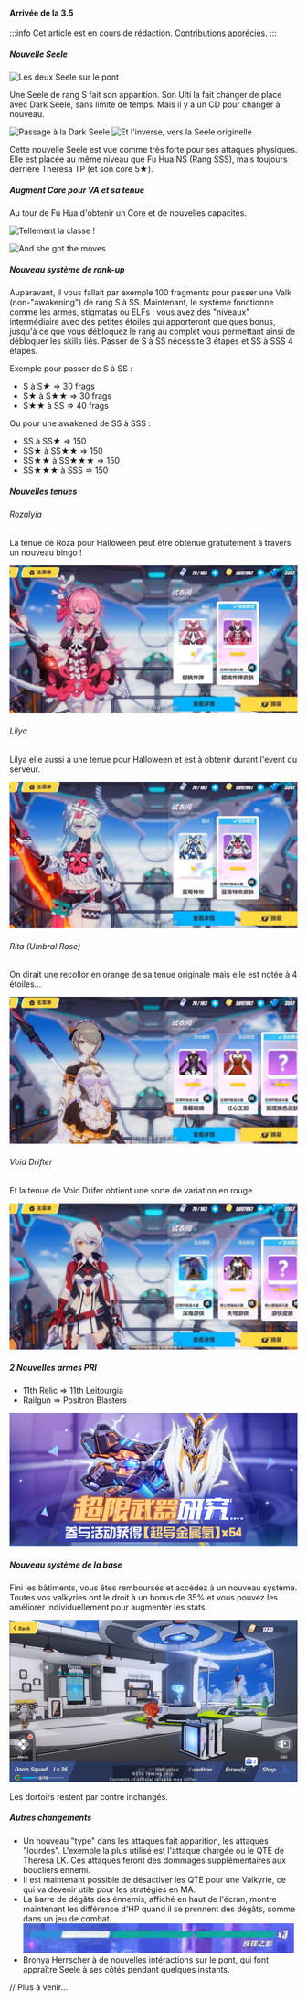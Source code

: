 #### Arrivée de la 3.5

:::info
Cet article est en cours de rédaction. [Contributions appréciés.](https://github.com/mkody/hi3/blob/master/src/assets/md/news-3.5.md)
:::

##### Nouvelle Seele

![Les deux Seele sur le pont](/img/news/3.5_seele_bridge.gif)

Une Seele de rang S fait son apparition. Son Ulti la fait changer de place avec Dark Seele, sans limite de temps. Mais il y a un CD pour changer à nouveau.

![Passage à la Dark Seele](/img/news/3.5_seele_switch_dark.gif)
![Et l'inverse, vers la Seele originelle](/img/news/3.5_seele_switch_light.gif)

Cette nouvelle Seele est vue comme très forte pour ses attaques physiques. Elle est placée au même niveau que Fu Hua NS (Rang SSS), mais toujours derrière Theresa TP (et son core 5★).

##### Augment Core pour VA et sa tenue

Au tour de Fu Hua d'obtenir un Core et de nouvelles capacités.

![Tellement la classe !](/img/news/3.5_va_bridge.gif)

![And she got the moves](/img/news/3.5_va_fight.gif)

##### Nouveau système de rank-up

Auparavant, il vous fallait par exemple 100 fragments pour passer une Valk (non-"awakening") de rang S à SS. Maintenant, le système fonctionne comme les armes, stigmatas ou ELFs : vous avez des "niveaux" intermédiaire avec des petites étoiles qui apporteront quelques bonus, jusqu'à ce que vous débloquez le rang au complet vous permettant ainsi de débloquer les skills liés. Passer de S à SS nécessite 3 étapes et SS à SSS 4 étapes.

Exemple pour passer de S à SS :
- S à S★ => 30 frags
- S★ à S★★ => 30 frags
- S★★ à SS => 40 frags

Ou pour une awakened de SS à SSS :
- SS à SS★ => 150
- SS★ à SS★★ => 150
- SS★★ à SS★★★ => 150
- SS★★★ à SSS => 150

##### Nouvelles tenues

###### Rozalyia

La tenue de Roza pour Halloween peut être obtenue gratuitement à travers un nouveau bingo !

![VR avec sa nouvelle tenue](/img/news/3.5_mc_costume.jpg)

###### Lilya

Lilya elle aussi a une tenue pour Halloween et est à obtenir durant l'event du serveur.

![BB avec sa nouvelle tenue](/img/news/3.5_bb_costume.jpg)

###### Rita (Umbral Rose)

On dirait une recollor en orange de sa tenue originale mais elle est notée à 4 étoiles...

![Rite avec sa nouvelle tenue](/img/news/3.5_ur_costume.jpg)

###### Void Drifter

Et la tenue de Void Drifer obtient une sorte de variation en rouge.

![VR avec sa nouvelle tenue](/img/news/3.5_vd_costume.jpg)

##### 2 Nouvelles armes PRI

- 11th Relic => 11th Leitourgia
- Railgun => Positron Blasters

![Les nouvelles armes, ici une image de l'event de lancement sur CN](/img/news/3.5_pri_weapons.png)

##### Nouveau système de la base

Fini les bâtiments, vous êtes remboursés et accédez à un nouveau système.
Toutes vos valkyries ont le droit à un bonus de 35% et vous pouvez les améliorer individuellement pour augmenter les stats.

![Un aperçu de la nouvelle base~](/img/news/3.5_base.png)

Les dortoirs restent par contre inchangés.

##### Autres changements

- Un nouveau "type" dans les attaques fait apparition, les attaques "lourdes".
L'exemple la plus utilisé est l'attaque chargée ou le QTE de Theresa LK. Ces attaques feront des dommages supplémentaires aux boucliers ennemi.
- Il est maintenant possible de désactiver les QTE pour une Valkyrie, ce qui va devenir utile pour les stratégies en MA.
- La barre de dégâts des énnemis, affiché en haut de l'écran, montre maintenant les différence d'HP quand il se prennent des dégâts, comme dans un jeu de combat.  
  ![Cela donne un bonne idée de notre force](/img/news/3.5_degats-affichage.gif)
- Bronya Herrscher à de nouvelles intéractions sur le pont, qui font appraître Seele à ses côtés pendant quelques instants.

// Plus à venir...